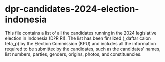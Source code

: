 # dpr-candidates-2024-election-indonesia
This file contains a list of all the candidates running in the 2024 legislative election in Indonesia (DPR RI). The list has been finalized (_daftar calon teta_p) by the Election Commission (KPU) and includes all the information required to be submitted by the candidates, such as the candidates' names, list numbers, parties, genders, origins, photos, and constituencies.
